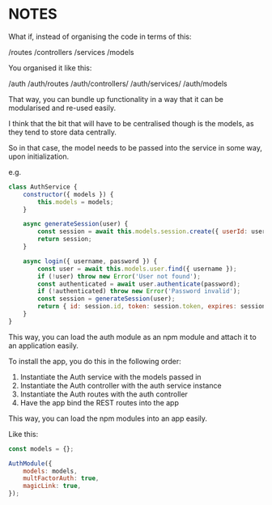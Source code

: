 # NOTES

What if, instead of organising the code in terms of this:

/routes
/controllers
/services
/models

You organised it like this:

/auth
/auth/routes
/auth/controllers/
/auth/services/
/auth/models

That way, you can bundle up functionality in a way that it can be modularised and re-used easily.

I think that the bit that will have to be centralised though is the models, as they tend to store data centrally.

So in that case, the model needs to be passed into the service in some way, upon initialization.

e.g.

```javascript
class AuthService {
	constructor({ models }) {
		this.models = models;
	}

	async generateSession(user) {
		const session = await this.models.session.create({ userId: user.id });
		return session;
	}

	async login({ username, password }) {
		const user = await this.models.user.find({ username });
		if (!user) throw new Error('User not found');
		const authenticated = await user.authenticate(password);
		if (!authenticated) throw new Error('Password invalid');
		const session = generateSession(user);
		return { id: session.id, token: session.token, expires: session.expires };
	}
}
```

This way, you can load the auth module as an npm module and attach it to an application easily.

To install the app, you do this in the following order:

1. Instantiate the Auth service with the models passed in
2. Instantiate the Auth controller with the auth service instance
3. Instantiate the Auth routes with the auth controller
4. Have the app bind the REST routes into the app

This way, you can load the npm modules into an app easily.

Like this:

```javascript
const models = {};

AuthModule({
	models: models,
	multFactorAuth: true,
	magicLink: true,
});
```
